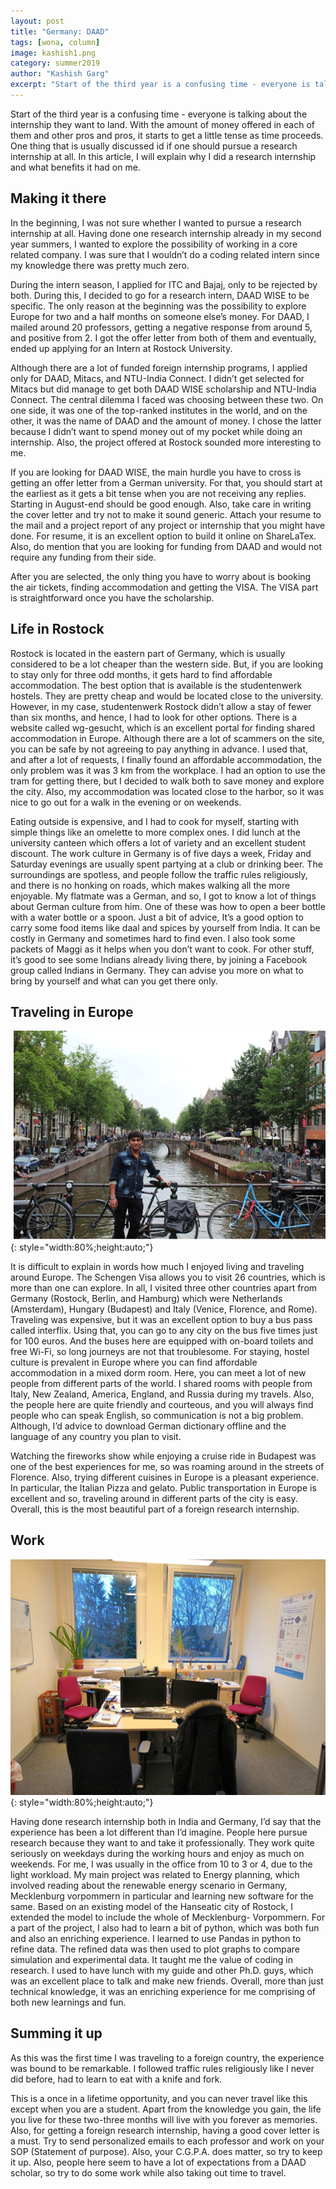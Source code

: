 ```yaml
---
layout: post
title: "Germany: DAAD"
tags: [wona, column]
image: kashish1.png
category: summer2019
author: "Kashish Garg"
excerpt: "Start of the third year is a confusing time - everyone is talking about the internship they want to land. With the amount of money offered in each of them and other pros and pros, it starts to get a little tense as time proceeds.  One thing that is usually discussed id if one should pursue a research internship at all. In this article, I will explain why I did a research internship and what benefits it had on me."
---
```


Start of the third year is a confusing time - everyone is talking about the internship they want to land. With the amount of money offered in each of them and other pros and pros, it starts to get a little tense as time proceeds.  One thing that is usually discussed id if one should pursue a research internship at all. In this article, I will explain why I did a research internship and what benefits it had on me.

## Making it there
In the beginning, I was not sure whether I wanted to pursue a research internship at all. Having done one research internship already in my second year summers, I wanted to explore the possibility of working in a core related company. I was sure that I wouldn’t do a coding related intern since my knowledge there was pretty much zero.

During the intern season, I applied for ITC and Bajaj, only to be rejected by both. During this, I decided to go for a research intern, DAAD WISE to be specific. The only reason at the beginning was the possibility to explore Europe for two and a half months on someone else’s money. For DAAD, I mailed around 20 professors, getting a negative response from around 5, and positive from 2. I got the offer letter from both of them and eventually, ended up applying for an Intern at Rostock University.

Although there are a lot of funded foreign internship programs, I applied only for DAAD, Mitacs, and NTU-India Connect. I didn’t get selected for Mitacs but did manage to get both DAAD WISE scholarship and NTU-India Connect. The central dilemma I faced was choosing between these two. On one side, it was one of the top-ranked institutes in the world, and on the other, it was the name of DAAD and the amount of money. I chose the latter because I didn’t want to spend money out of my pocket while doing an internship. Also, the project offered at Rostock sounded more interesting to me.

If you are looking for DAAD WISE, the main hurdle you have to cross is getting an offer letter from a German university. For that, you should start at the earliest as it gets a bit tense when you are not receiving any replies. Starting in August-end should be good enough. Also, take care in writing the cover letter and try not to make it sound generic. Attach your resume to the mail and a project report of any project or internship that you might have done. For resume, it is an excellent option to build it online on ShareLaTex. Also, do mention that you are looking for funding from DAAD and would not require any funding from their side.

After you are selected, the only thing you have to worry about is booking the air tickets, finding accommodation and getting the VISA. The VISA part is straightforward once you have the scholarship.

## Life in Rostock
Rostock is located in the eastern part of Germany, which is usually considered to be a lot cheaper than the western side. But, if you are looking to stay only for three odd months, it gets hard to find affordable accommodation. The best option that is available is the studentenwerk hostels. They are pretty cheap and would be located close to the university. However, in my case, studentenwerk Rostock didn’t allow a stay of fewer than six months, and hence, I had to look for other options. There is a website called wg-gesucht, which is an excellent portal for finding shared accommodation in Europe. Although there are a lot of scammers on the site, you can be safe by not agreeing to pay anything in advance. I used that, and after a lot of requests, I finally found an affordable accommodation, the only problem was it was 3 km from the workplace. I had an option to use the tram for getting there, but I decided to walk both to save money and explore the city. Also, my accommodation was located close to the harbor, so it was nice to go out for a walk in the evening or on weekends.



Eating outside is expensive, and I had to cook for myself, starting with simple things like an omelette to more complex ones. I did lunch at the university canteen which offers a lot of variety and an excellent student discount. The work culture in Germany is of five days a week, Friday and Saturday evenings are usually spent partying at a club or drinking beer. The surroundings are spotless, and people follow the traffic rules religiously, and there is no honking on roads, which makes walking all the more enjoyable. My flatmate was a German, and so, I got to know a lot of things about German culture from him.  One of these was how to open a beer bottle with a water bottle or a spoon. Just a bit of advice, It’s a good option to carry some food items like daal and spices by yourself from India. It can be costly in Germany and sometimes hard to find even. I also took some packets of Maggi as it helps when you don’t want to cook. For other stuff, it’s good to see some Indians already living there, by joining a Facebook group called Indians in Germany. They can advise you more on what to bring by yourself and what can you get there only.

## Traveling in Europe

![pic2](/images/posts/kashish2.png){: style="width:80%;height:auto;"}



It is difficult to explain in words how much I enjoyed living and traveling around Europe. The Schengen Visa allows you to visit 26 countries, which is more than one can explore. In all, I visited three other countries apart from Germany (Rostock, Berlin, and Hamburg) which were Netherlands (Amsterdam), Hungary (Budapest) and Italy (Venice, Florence, and Rome). Traveling was expensive, but it was an excellent option to buy a bus pass called interflix.  Using that, you can go to any city on the bus five times just for 100 euros. And the buses here are equipped with on-board toilets and free Wi-Fi, so long journeys are not that troublesome. For staying, hostel culture is prevalent in Europe where you can find affordable accommodation in a mixed dorm room. Here, you can meet a lot of new people from different parts of the world. I shared rooms with people from Italy, New Zealand, America, England, and Russia during my travels. Also, the people here are quite friendly and courteous, and you will always find people who can speak English, so communication is not a big problem. Although, I’d advice to download German dictionary offline and the language of any country you plan to visit.

Watching the fireworks show while enjoying a cruise ride in Budapest was one of the best experiences for me, so was roaming around in the streets of Florence.  Also, trying different cuisines in Europe is a pleasant experience. In particular, the Italian Pizza and gelato. Public transportation in Europe is excellent and so, traveling around in different parts of the city is easy. Overall, this is the most beautiful part of a foreign research internship.

## Work

![pic3](/images/posts/kashish3.png){: style="width:80%;height:auto;"}


Having done research internship both in India and Germany, I’d say that the experience has been a lot different than I’d imagine. People here pursue research because they want to and take it professionally. They work quite seriously on weekdays during the working hours and enjoy as much on weekends. For me, I was usually in the office from 10 to 3 or 4, due to the light workload. My main project was related to Energy planning, which involved reading about the renewable energy scenario in Germany, Mecklenburg vorpommern in particular and learning new software for the same.  Based on an existing model of the Hanseatic city of Rostock, I extended the model to include the whole of Mecklenburg- Vorpommern. For a part of the project, I also had to learn a bit of python, which was both fun and also an enriching experience. I learned to use Pandas in python to refine data. The refined data was then used to plot graphs to compare simulation and experimental data. It taught me the value of coding in research.  I used to have lunch with my guide and other Ph.D. guys, which was an excellent place to talk and make new friends. Overall, more than just technical knowledge, it was an enriching experience for me comprising of both new learnings and fun.

## Summing it up
As this was the first time I was traveling to a foreign country, the experience was bound to be remarkable. I followed traffic rules religiously like I never did before, had to learn to eat with a knife and fork.

This is a once in a lifetime opportunity, and you can never travel like this except when you are a student. Apart from the knowledge you gain, the life you live for these two-three months will live with you forever as memories. Also, for getting a foreign research internship, having a good cover letter is a must. Try to send personalized emails to each professor and work on your SOP (Statement of purpose). Also, your C.G.P.A. does matter, so try to keep it up. Also, people here seem to have a lot of expectations from a DAAD scholar, so try to do some work while also taking out time to travel.

 


